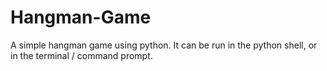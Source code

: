 # Hangman-Game
A simple hangman game using python. It can be run in the python shell, or in the terminal / command prompt.
